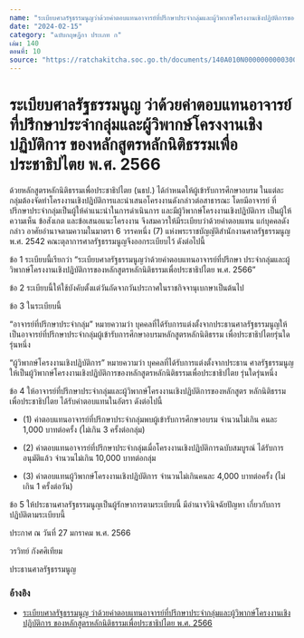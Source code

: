 ```yaml
---
name: "ระเบียบศาลรัฐธรรมนูญว่าด้วยค่าตอบแทนอาจารย์ที่ปรึกษาประจํากลุ่มและผู้วิพากษ์โครงงานเชิงปฏิบัติการของหลักสูตรหลักนิติธรรมเพื่อประชาธิปไตย พ.ศ. 2566"
date: "2024-02-15"
category: "ฉบับกฤษฎีกา ประเภท ก"
เล่ม: 140
ตอนที่: 10
source: "https://ratchakitcha.soc.go.th/documents/140A010N0000000000300.pdf"
---
```


# ระเบียบศาลรัฐธรรมนูญ ว่าด้วยค่าตอบแทนอาจารย์ที่ปรึกษาประจํากลุ่มและผู้วิพากษ์โครงงานเชิงปฏิบัติการ ของหลักสูตรหลักนิติธรรมเพื่อประชาธิปไตย พ.ศ. 2566

ด้วยหลักสูตรหลักนิติธรรมเพื่อประชาธิปไตย (นธป.) ได้กําหนดให้ผู้เข้ารับการศึกษาอบรม
ในแต่ละกลุ่มต้องจัดทําโครงงานเชิงปฏิบัติการและนําเสนอโครงงานดังกล่าวต่อสาธารณะ โดยมีอาจารย์
ที่ปรึกษาประจํากลุ่มเป็นผู้ให้คําแนะนําในการดําเนินการ และมีผู้วิพากษ์โครงงานเชิงปฏิบัติการ
เป็นผู้ให้ความเห็น ข้อสังเกต และข้อเสนอแนะโครงงาน จึงสมควรให้มีระเบียบว่าด้วยค่าตอบแทน
แก่บุคคลดังกล่าว
อาศัยอํานาจตามความในมาตรา 6 วรรคหนึ่ง (7) แห่งพระราชบัญญัติสํานักงานศาลรัฐธรรมนูญ
พ.ศ. 2542 คณะตุลาการศาลรัฐธรรมนูญจึงออกระเบียบไว้ ดังต่อไปนี้

ข้อ 1 ระเบียบนี้เรียกว่า “ระเบียบศาลรัฐธรรมนูญว่าด้วยค่าตอบแทนอาจารย์ที่ปรึกษา
ประจํากลุ่มและผู้วิพากษ์โครงงานเชิงปฏิบัติการของหลักสูตรหลักนิติธรรมเพื่อประชาธิปไตย พ.ศ. 2566”

ข้อ 2 ระเบียบนี้ให้ใช้บังคับตั้งแต่วันถัดจากวันประกาศในราชกิจจานุเบกษาเป็นต้นไป

ข้อ 3 ในระเบียบนี้

“อาจารย์ที่ปรึกษาประจํากลุ่ม” หมายความว่า บุคคลที่ได้รับการแต่งตั้งจากประธานศาลรัฐธรรมนูญให้เป็นอาจารย์ที่ปรึกษาประจํากลุ่มผู้เข้ารับการศึกษาอบรมหลักสูตรหลักนิติธรรม เพื่อประชาธิปไตยรุ่นใดรุ่นหนึ่ง

“ผู้วิพากษ์โครงงานเชิงปฏิบัติการ” หมายความว่า บุคคลที่ได้รับการแต่งตั้งจากประธาน
ศาลรัฐธรรมนูญให้เป็นผู้วิพากษ์โครงงานเชิงปฏิบัติการของหลักสูตรหลักนิติธรรมเพื่อประชาธิปไตย รุ่นใดรุ่นหนึ่ง

ข้อ 4 ให้อาจารย์ที่ปรึกษาประจํากลุ่มและผู้วิพากษ์โครงงานเชิงปฏิบัติการของหลักสูตร
หลักนิติธรรมเพื่อประชาธิปไตย ได้รับค่าตอบแทนในอัตรา ดังต่อไปนี้

- (1) ค่าตอบแทนอาจารย์ที่ปรึกษาประจํากลุ่มพบผู้เข้ารับการศึกษาอบรม จํานวนไม่เกิน
  คนละ 1,000 บาทต่อครั้ง (ไม่เกิน 3 ครั้งต่อกลุ่ม)

- (2) ค่าตอบแทนอาจารย์ที่ปรึกษาประจํากลุ่มเมื่อโครงงานเชิงปฏิบัติการฉบับสมบูรณ์
  ได้รับการอนุมัติแล้ว จํานวนไม่เกิน 10,000 บาทต่อกลุ่ม

- (3) ค่าตอบแทนผู้วิพากษ์โครงงานเชิงปฏิบัติการ จํานวนไม่เกินคนละ
  4,000 บาทต่อครั้ง (ไม่เกิน 1 ครั้งต่อวัน)

ข้อ 5 ให้ประธานศาลรัฐธรรมนูญเป็นผู้รักษาการตามระเบียบนี้ มีอํานาจวินิจฉัยปัญหา
เกี่ยวกับการปฏิบัติตามระเบียบนี้

ประกาศ ณ วันที่ 27 มกราคม พ.ศ. 2566

วรวิทย์ กังศศิเทียม

ประธานศาลรัฐธรรมนูญ

### อ้างอิง

- [ระเบียบศาลรัฐธรรมนูญ ว่าด้วยค่าตอบแทนอาจารย์ที่ปรึกษาประจํากลุ่มและผู้วิพากษ์โครงงานเชิงปฏิบัติการ ของหลักสูตรหลักนิติธรรมเพื่อประชาธิปไตย พ.ศ. 2566](https://ratchakitcha.soc.go.th/documents/140A010N0000000000300.pdf)
